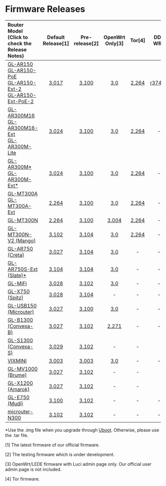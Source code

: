 # Firmware Releases



| Router Model<br>(Click to check the<br>Release Notes) | Default Release[1] | Pre-release[2] | OpenWrt Only[3] | Tor[4] | DD-WRT |
| :----------------------------------------------------------- | :-------: | :------------: | :----------: | :----------------------------------------------------------: | :----------------------------------------------------------: |
| [GL-AR150<br>GL-AR150-PoE<br>GL-AR150-Ext-2<br>GL-AR150-Ext-PoE-2](GL-AR150.md) |     <a href="https://dl.gl-inet.com/firmware/ar150/v1/" target="_blank">3.017</a>     | <a href="https://dl.gl-inet.com/firmware/ar150/testing/" target="_blank">3.100</a> |   <a href="https://dl.gl-inet.com/firmware/ar150/clean/" target="_blank">3.0</a>   |<a href="https://dl.gl-inet.com/firmware/ar150/tor/" target="_blank">2.264</a>|<a href="https://dd-wrt.com/support/other-downloads/?path=betas%2F2018%2F10-19-2018-r37442%2FGL.iNet-AR150%2F" target="_blank">r37442</a>|
| [GL-AR300M16<br>GL-AR300M16-Ext<br>GL-AR300M-Lite](GL-AR300M.md) |     <a href="https://dl.gl-inet.com/firmware/ar300m/v1/" target="_blank">3.024</a>     | <a href="https://dl.gl-inet.com/firmware/ar300m/testing/" target="_blank">3.100</a> |      <a href="https://dl.gl-inet.com/firmware/ar300m/clean/" target="_blank">3.0</a>      |<a href="https://dl.gl-inet.com/firmware/ar300m/tor/" target="_blank">2.264</a>|-|
| [GL-AR300M\*<br>GL-AR300M-Ext*](GL-AR300M.md) | <a href="https://dl.gl-inet.com/firmware/ar300m/nand/v1/" target="_blank">3.024</a> | <a href="https://dl.gl-inet.com/firmware/ar300m/nand/testing/" target="_blank">3.100</a> | <a href="https://dl.gl-inet.com/firmware/ar300m/nand/clean/" target="_blank">3.0</a> |<a href="https://dl.gl-inet.com/firmware/ar300m/nand/tor/" target="_blank">2.264</a>|-|
| [GL-MT300A<br>GL-MT300A-Ext](GL-MT300A.md) | <a href="https://dl.gl-inet.com/firmware/mt300a/v1/" target="_blank">2.264</a> | <a href="https://dl.gl-inet.com/firmware/mt300a/testing/" target="_blank">3.100</a> | <a href="https://dl.gl-inet.com/firmware/mt300a/clean/" target="_blank">3.0</a> |<a href="https://dl.gl-inet.com/firmware/mt300a/tor/" target="_blank">2.264</a>|-|
| [GL-MT300N](GL-MT300N.md)                                   |     <a href="https://dl.gl-inet.com/firmware/mt300n/v1/" target="_blank">2.264</a>     | <a href="https://dl.gl-inet.com/firmware/mt300n/testing/" target="_blank">3.100</a> |      <a href="https://dl.gl-inet.com/firmware/mt300n/clean/" target="_blank">3.004</a>      |<a href="https://dl.gl-inet.com/firmware/mt300n/tor/" target="_blank">2.264</a>|-|
| [GL-MT300N-V2 (Mango)](GL-MT300N-V2.md)                             |     <a href="https://dl.gl-inet.com/firmware/mt300n-v2/v1/" target="_blank">3.102</a>     | <a href="https://dl.gl-inet.com/firmware/mt300n-v2/testing/" target="_blank">3.104</a> | <a href="https://dl.gl-inet.com/firmware/mt300n-v2/clean/" target="_blank">3.0</a> |<a href="https://dl.gl-inet.com/firmware/mt300n-v2/tor/" target="_blank">2.264</a>|-|
| [GL-AR750 (Creta)](GL-AR750.md) |     <a href="https://dl.gl-inet.com/firmware/ar750/v1/" target="_blank">3.027</a>     | <a href="https://dl.gl-inet.com/firmware/ar750/testing/" target="_blank">3.104</a> |     <a href="https://dl.gl-inet.com/firmware/ar750/clean/" target="_blank">3.0</a>     |-|-|
| [GL-AR750S-Ext (Slate)*](GL-AR750S-Ext.md) |     <a href="https://dl.gl-inet.com/firmware/ar750s/release/" target="_blank">3.104</a>     | <a href="https://dl.gl-inet.com/firmware/ar750s/testing/" target="_blank">3.104</a> |   <a href="https://dl.gl-inet.com/firmware/ar750s/clean/" target="_blank">3.0</a>   |-|-|
| [GL-MiFi](GL-MiFi.md) |     <a href="https://dl.gl-inet.com/firmware/mifi/v1/" target="_blank">3.028</a>     | <a href="https://dl.gl-inet.com/firmware/mifi/testing/" target="_blank">3.102</a> |     <a href="https://dl.gl-inet.com/firmware/mifi/clean/" target="_blank">3.0</a>     |-|-|
| [GL-X750 (Spitz)](GL-X750.md) | <a href="https://dl.gl-inet.com/firmware/x750/release/" target="_blank">3.028</a> | <a href="https://dl.gl-inet.com/firmware/x750/testing/" target="_blank">3.104</a> | - |-|-|
| [GL-USB150 (Microuter)](GL-USB150.md)                        |     <a href="https://dl.gl-inet.com/firmware/usb150/v1/" target="_blank">3.027</a>     | <a href="https://dl.gl-inet.com/firmware/usb150/testing/" target="_blank">3.100</a> |     <a href="https://dl.gl-inet.com/firmware/usb150/clean/" target="_blank">3.0</a>     |-|-|
| [GL-B1300 (Convexa-B)](GL-B1300.md)                                     |     <a href="https://dl.gl-inet.com/firmware/b1300/v1/" target="_blank">3.027</a>     |     <a href="https://dl.gl-inet.com/firmware/b1300/testing/" target="_blank">3.102</a>     | <a href="https://dl.gl-inet.com/firmware/b1300/clean/" target="_blank">2.271</a> |-|-|
| [GL-S1300 (Convexa-S)](GL-S1300.md)                                     |     <a href="https://dl.gl-inet.com/firmware/s1300/release/" target="_blank">3.029</a>     |     <a href="https://dl.gl-inet.com/firmware/s1300/testing/" target="_blank">3.102</a>     |-|-||
| [VIXMINI](VIXMINI.md) | <a href="https://dl.gl-inet.com/firmware/vixmini/release/" target="_blank">3.003</a> | <a href="https://dl.gl-inet.com/firmware/vixmini/testing/" target="_blank">3.003</a> | <a href="https://dl.gl-inet.com/firmware/vixmini/clean/" target="_blank">3.0</a> |-|-|
| [GL-MV1000 (Brume)](GL-MV1000.md) | <a href="https://dl.gl-inet.com/firmware/mv1000/release/" target="_blank">3.027</a> | <a href="https://dl.gl-inet.com/firmware/mv1000/testing/" target="_blank">3.102</a> |-|-||
| [GL-X1200 (Amarok)](GL-X1200.md) | <a href="https://dl.gl-inet.com/firmware/x1200/release/" target="_blank">3.027</a> | <a href="https://dl.gl-inet.com/firmware/x1200/testing/" target="_blank">3.102</a> |-|-||
| [GL-E750 (Mudi)](GL-E750.md)| <a href="https://dl.gl-inet.com/firmware/e750/release/" target="_blank">3.100</a>| <a href="https://dl.gl-inet.com/firmware/e750/testing/" target="_blank">3.102</a> |-|-|-|
| [microuter-N300](microuter-N300.md)| <a href="https://dl.gl-inet.com/firmware/n300/release/" target="_blank">3.102</a>| <a href="https://dl.gl-inet.com/firmware/n300/testing/" target="_blank">3.102</a> |-|-|-|

*Use the .img file when you upgrade through <a href="https://docs.gl-inet.com/en/3/troubleshooting/debrick/" target="_blank">Uboot</a>. Otherwise, please use the .tar file.

[1] The latest firmware of our official firmware.

[2] The testing firmware which is under development.

[3] OpenWrt/LEDE firmware with Luci admin page only. Our official user admin page is not included.

[4] Tor firmware.


